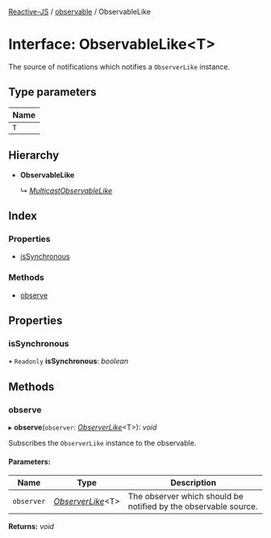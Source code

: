 [Reactive-JS](../README.md) / [observable](../modules/observable.md) / ObservableLike

# Interface: ObservableLike<T\>

The source of notifications which notifies a `ObserverLike` instance.

## Type parameters

Name |
------ |
`T` |

## Hierarchy

* **ObservableLike**

  ↳ [*MulticastObservableLike*](observable.multicastobservablelike.md)

## Index

### Properties

* [isSynchronous](observable.observablelike.md#issynchronous)

### Methods

* [observe](observable.observablelike.md#observe)

## Properties

### isSynchronous

• `Readonly` **isSynchronous**: *boolean*

## Methods

### observe

▸ **observe**(`observer`: [*ObserverLike*](observable.observerlike.md)<T\>): *void*

Subscribes the `ObserverLike` instance to the observable.

#### Parameters:

Name | Type | Description |
------ | ------ | ------ |
`observer` | [*ObserverLike*](observable.observerlike.md)<T\> | The observer which should be notified by the observable source.    |

**Returns:** *void*
